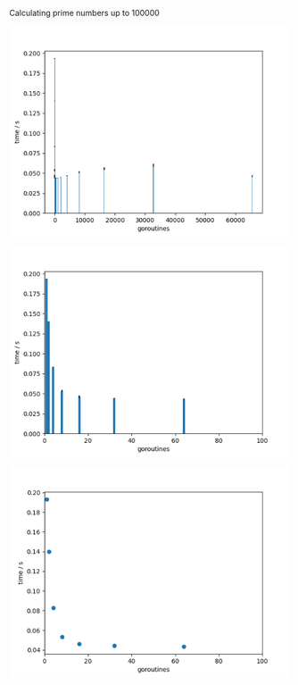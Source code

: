
Calculating prime numbers up to 100000

![Benchmark](./media/benchmark.png)

![Benchmark Zoomed](./media/benchmark_zoom.png)

![Benchmark Zoomed Error Bar](./media/benchmark_zoom_errorbar.png)

